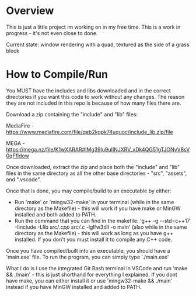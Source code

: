 # Overview
This is just a little project im working on in my free time. This is a work in progress - it's not even close to done.

Current state: window rendering with a quad, textured as the side of a grass block

# How to Compile/Run
You MUST have the includes and libs downloaded and in the correct directories if you want this code to work without any changes. The reason they are not included in this repo is because of how many files there are.


Download a zip containing the "include" and "lib" files:

MediaFire - https://www.mediafire.com/file/qeb2kgpk74uquoc/include_lib.zip/file

MEGA - https://mega.nz/file/K1wXARAR#IMg39lu9uIINJXRV_xDk4QG51gTJONvV8sV0qFfIdow


Once downloaded, extract the zip and place both the "include" and "lib" files in the same directory as all the other base directories - "src", "assets", and ".vscode".

Once that is done, you may compile/build to an executable by either:
- Run 'make' or 'mingw32-make' in your terminal (while in the same directory as the Makefile) - this will work if you have make or MinGW installed and both added to PATH.
- Run the command that you can find in the makefile: 'g++ -g --std=c++17 -Iinclude -Llib  src/*.cpp src/*.c -lglfw3dll -o main' (also while in the same directory as the Makefile) - this will work as long as you have g++ installed. If you don't you must install it to compile any C++ code.

Once you have compiled/built into an executable, you should have a 'main.exe' file. To run the program, you can simply type './main.exe'

What I do is I use the integrated Git Bash terminal in VSCode and run 'make && ./main' - this is just shorthand for everything I explained. If you dont have make, you can either install it or use 'mingw32-make && ./main' instead if you have MinGW installed and added to PATH.
